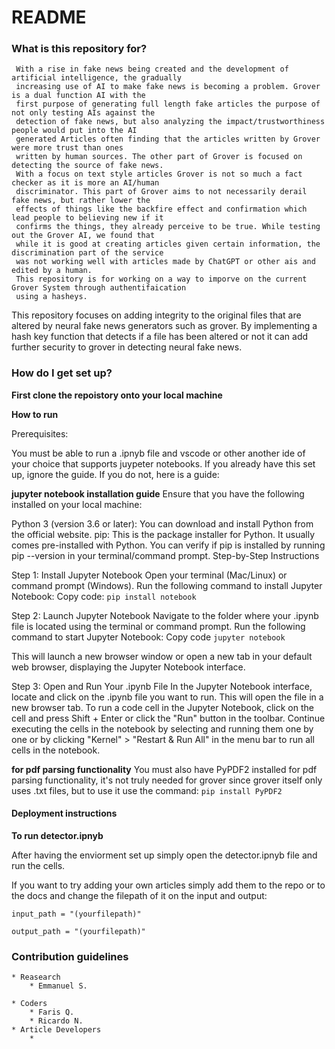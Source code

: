 # README #
### What is this repository for? ###
	 With a rise in fake news being created and the development of artificial intelligence, the gradually
	 increasing use of AI to make fake news is becoming a problem. Grover is a dual function AI with the 
	 first purpose of generating full length fake articles the purpose of not only testing AIs against the 
	 detection of fake news, but also analyzing the impact/trustworthiness people would put into the AI 
	 generated Articles often finding that the articles written by Grover were more trust than ones 
	 written by human sources. The other part of Grover is focused on detecting the source of fake news. 
	 With a focus on text style articles Grover is not so much a fact checker as it is more an AI/human 
	 discriminator. This part of Grover aims to not necessarily derail fake news, but rather lower the 
	 effects of things like the backfire effect and confirmation which lead people to believing new if it 
	 confirms the things, they already perceive to be true. While testing out the Grover AI, we found that 
	 while it is good at creating articles given certain information, the discrimination part of the service 
	 was not working well with articles made by ChatGPT or other ais and edited by a human. 
	 This repository is for working on a way to imporve on the current Grover System through authentifaication 
	 using a hasheys. 
	 
This repository focuses on adding integrity to the original files that are altered by neural fake news generators such as grover.
By implementing a hash key function that detects if a file has been altered or not it can add further security to grover in detecting
neural fake news.

### How do I get set up? ###

**First clone the repoistory onto your local machine**

**How to run**	

Prerequisites:

You must be able to run a .ipnyb file and vscode or other another ide of your choice that supports juypeter notebooks. If you already have this set up, ignore the guide. If you do not, here is a guide:

**jupyter notebook installation guide**
Ensure that you have the following installed on your local machine:

Python 3 (version 3.6 or later): You can download and install Python from the official website.
pip: This is the package installer for Python. It usually comes pre-installed with Python. You can verify if pip is installed by running pip --version in your terminal/command prompt.
Step-by-Step Instructions

Step 1: Install Jupyter Notebook
Open your terminal (Mac/Linux) or command prompt (Windows).
Run the following command to install Jupyter Notebook:
Copy code:
``pip install notebook``

Step 2: Launch Jupyter Notebook
Navigate to the folder where your .ipynb file is located using the terminal or command prompt.
Run the following command to start Jupyter Notebook:
Copy code
``jupyter notebook``

This will launch a new browser window or open a new tab in your default web browser, displaying the Jupyter Notebook interface.

Step 3: Open and Run Your .ipynb File
In the Jupyter Notebook interface, locate and click on the .ipynb file you want to run. This will open the file in a new browser tab.
To run a code cell in the Jupyter Notebook, click on the cell and press Shift + Enter or click the "Run" button in the toolbar.
Continue executing the cells in the notebook by selecting and running them one by one or by clicking "Kernel" > "Restart & Run All" in the menu bar to run all cells in the notebook.

**for pdf parsing functionality**
You must also have PyPDF2 installed for pdf parsing functionality, it's not truly needed for grover since grover itself only uses
.txt files, but to use it use the command: ``pip install PyPDF2``


#### Deployment instructions ####

**To run detector.ipnyb**

After having the enviorment set up simply open the detector.ipnyb file and run the cells.

If you want to try adding your own articles simply add them to the repo or to the docs and change the filepath of it on the input and output:

``input_path = "(yourfilepath)"``

``output_path = "(yourfilepath)"``


### Contribution guidelines ###

	* Reasearch
		* Emmanuel S.
		
	* Coders
		* Faris Q.
		* Ricardo N.
	* Article Developers
		*